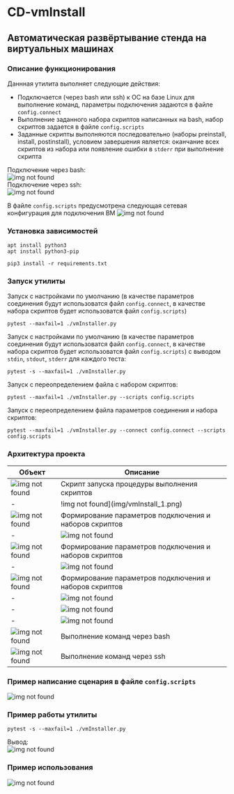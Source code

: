 # CD-vmInstall
## Автоматическая развёртывание стенда на виртуальных машинах

### Описание функционирования

Даннная утилита выполняет следующие действия:  
* Подключается (через bash или ssh) к ОС на базе Linux для выполнение команд, параметры подключения задаются в файле ```config.connect```
* Выполнение заданного набора скриптов написанных на bash, набор скриптов задается в файле ```config.scripts```
* Заданные скрипты выполняются последовательно (наборы preinstall, install, postinstall), условием завершения является: оканчание всех скриптов из набора или появление ошибки в ```stderr``` при выполнение скрипта

Подключение через bash:  
![img not found](img/work_1.png "Подключение через bash")  
Подключение через ssh:  
![img not found](img/work_2.png "Подключение через ssh")  

В файле ```config.scripts``` предусмотрена следующая сетевая конфигурация для подключения ВМ 
![img not found](img/network.png "Сетевая настройка")  

### Установка зависимостей
```
apt install python3
apt install python3-pip

pip3 install -r requirements.txt
```

### Запуск утилиты

Запуск с настройками по умолчанию (в качестве параметров соединения будут использоватся файл ```config.connect```, в качестве набора скриптов будет использоватся файл ```config.scripts```)
```
pytest --maxfail=1 ./vmInstaller.py
```
Запуск с настройками по умолчанию (в качестве параметров соединения будут использоватся файл ```config.connect```, в качестве набора скриптов будет использоватся файл ```config.scripts```) с выводом ```stdin```, ```stdout```, ```stderr``` для каждого теста:
```
pytest -s --maxfail=1 ./vmInstaller.py
```
Запуск с переопределением файла с набором скриптов:
```
pytest --maxfail=1 ./vmInstaller.py --scripts config.scripts
```
Запуск с переопределением файла параметров соединения и набора скриптов:
```
pytest --maxfail=1 ./vmInstaller.py --connect config.connect --scripts config.scripts
```

### Архитектура проекта

| Объект | Описание |
| - | - |
| ![img not found](img/ico_vmInstall.png) | Скрипт запуска процедуры выполнения скриптов |
| - | !img not found](img/vmInstall_1.png) |
| ![img not found](img/ico_conftest.png) | Формирование параметров подключения и наборов скриптов |
| - | ![img not found](img/conftest_1.png) |
| ![img not found](img/ico_config_connect.png) | Формирование параметров подключения и наборов скриптов |
| - | ![img not found](img/config_connect_1.png) |
| ![img not found](img/ico_config_scripts.png) | Формирование параметров подключения и наборов скриптов |
| - | ![img not found](img/config_scripts_1.png) |
| - | ![img not found](img/config_scripts_2.png) |
| - | ![img not found](img/config_scripts_3.png) |
| ![img not found](img/ico_lib_bash.png) | Выполнение команд через bash |
| ![img not found](img/ico_lib_ssh.png) | Выполнение команд через ssh |

### Пример написание сценария в файле ```config.scripts```

![img not found](img/cmd_example.png)

### Пример работы утилиты
```
pytest -s --maxfail=1 ./vmInstaller.py
```
Вывод:  
![img not found](img/std_example.png)

### Пример использования

![img not found](img/app_scheme.png)
